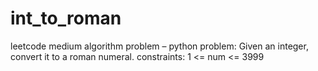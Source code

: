 # int_to_roman
leetcode medium algorithm problem – python
problem: Given an integer, convert it to a roman numeral.
constraints: 1 <= num <= 3999
